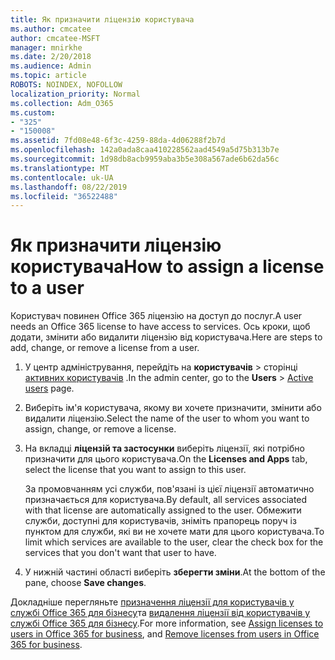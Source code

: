 ```yaml
---
title: Як призначити ліцензію користувача
ms.author: cmcatee
author: cmcatee-MSFT
manager: mnirkhe
ms.date: 2/20/2018
ms.audience: Admin
ms.topic: article
ROBOTS: NOINDEX, NOFOLLOW
localization_priority: Normal
ms.collection: Adm_O365
ms.custom:
- "325"
- "150008"
ms.assetid: 7fd08e48-6f3c-4259-88da-4d06288f2b7d
ms.openlocfilehash: 142a0ada8caa410228562aad4549a5d75b313b7e
ms.sourcegitcommit: 1d98db8acb9959aba3b5e308a567ade6b62da56c
ms.translationtype: MT
ms.contentlocale: uk-UA
ms.lasthandoff: 08/22/2019
ms.locfileid: "36522488"
---
```

# <a name="how-to-assign-a-license-to-a-user"></a><span data-ttu-id="a3dc7-102">Як призначити ліцензію користувача</span><span class="sxs-lookup"><span data-stu-id="a3dc7-102">How to assign a license to a user</span></span>

<span data-ttu-id="a3dc7-103">Користувач повинен Office 365 ліцензію на доступ до послуг.</span><span class="sxs-lookup"><span data-stu-id="a3dc7-103">A user needs an Office 365 license to have access to services.</span></span> <span data-ttu-id="a3dc7-104">Ось кроки, щоб додати, змінити або видалити ліцензію від користувача.</span><span class="sxs-lookup"><span data-stu-id="a3dc7-104">Here are steps to add, change, or remove a license from a user.</span></span>
  
1. <span data-ttu-id="a3dc7-105">У центр адміністрування, перейдіть на **користувачів** \> сторінці [активних користувачів](https://go.microsoft.com/fwlink/p/?linkid=834822) .</span><span class="sxs-lookup"><span data-stu-id="a3dc7-105">In the admin center, go to the **Users** \> [Active users](https://go.microsoft.com/fwlink/p/?linkid=834822) page.</span></span>

2. <span data-ttu-id="a3dc7-106">Виберіть ім'я користувача, якому ви хочете призначити, змінити або видалити ліцензію.</span><span class="sxs-lookup"><span data-stu-id="a3dc7-106">Select the name of the user to whom you want to assign, change, or remove a license.</span></span>

3. <span data-ttu-id="a3dc7-107">На вкладці **ліцензій та застосунки** виберіть ліцензії, які потрібно призначити для цього користувача.</span><span class="sxs-lookup"><span data-stu-id="a3dc7-107">On the **Licenses and Apps** tab, select the license that you want to assign to this user.</span></span>

    <span data-ttu-id="a3dc7-108">За промовчанням усі служби, пов'язані із цієї ліцензії автоматично призначається для користувача.</span><span class="sxs-lookup"><span data-stu-id="a3dc7-108">By default, all services associated with that license are automatically assigned to the user.</span></span> <span data-ttu-id="a3dc7-109">Обмежити служби, доступні для користувачів, зніміть прапорець поруч із пунктом для служби, які ви не хочете мати для цього користувача.</span><span class="sxs-lookup"><span data-stu-id="a3dc7-109">To limit which services are available to the user, clear the check box for the services that you don't want that user to have.</span></span>

4. <span data-ttu-id="a3dc7-110">У нижній частині області виберіть **зберегти зміни**.</span><span class="sxs-lookup"><span data-stu-id="a3dc7-110">At the bottom of the pane, choose **Save changes**.</span></span>

<span data-ttu-id="a3dc7-111">Докладніше перегляньте [призначення ліцензії для користувачів у службі Office 365 для бізнесу](https://docs.microsoft.com/office365/admin/subscriptions-and-billing/assign-licenses-to-users)та [видалення ліцензії від користувачів у службі Office 365 для бізнесу](https://docs.microsoft.com/office365/admin/subscriptions-and-billing/remove-licenses-from-users).</span><span class="sxs-lookup"><span data-stu-id="a3dc7-111">For more information, see [Assign licenses to users in Office 365 for business](https://docs.microsoft.com/office365/admin/subscriptions-and-billing/assign-licenses-to-users), and [Remove licenses from users in Office 365 for business](https://docs.microsoft.com/office365/admin/subscriptions-and-billing/remove-licenses-from-users).</span></span>